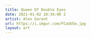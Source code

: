 ```yaml
---
title: Queen Of Double Eyes
date: 2021-01-02 18:34:00 Z
artist: Alex Garant
url: https://i.imgur.com/FCaUU5o.jpg
layout: art
---
```


